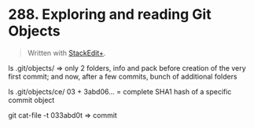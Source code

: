 # 288. Exploring and reading Git Objects


> Written with [StackEdit+](https://stackedit.net/).


ls .git/objects/ =>
only 2 folders, info and pack before creation of the very first commit;
and now, after a few commits, bunch of additional folders

ls .git/objects/ce/
03 + 3abd06... = complete SHA1 hash of a specific commit object

git cat-file -t 033abd0t => commit





<!--stackedit_data:
eyJoaXN0b3J5IjpbLTE3ODA0MjAwMzgsLTEwODE1MjIyMTYsMT
g2Mjc3MTQ1Ml19
-->